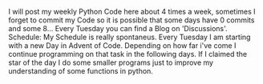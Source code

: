 I will post my weekly Python Code here about 4 times a week, sometimes I forget to commit my Code so it is possible that some days have 0 commits and some 8...
Every Tuesday you can find a Blog on 'Discussions'. 
Schedule: My Schedule is really spontaneus. Every Tuesday I am starting with a new Day in Advent of Code. Depending on how far i've come I continue programming on that task in the following days. If I claimed the star of the day I do some smaller programs just to improve my understanding of some functions in python. 
